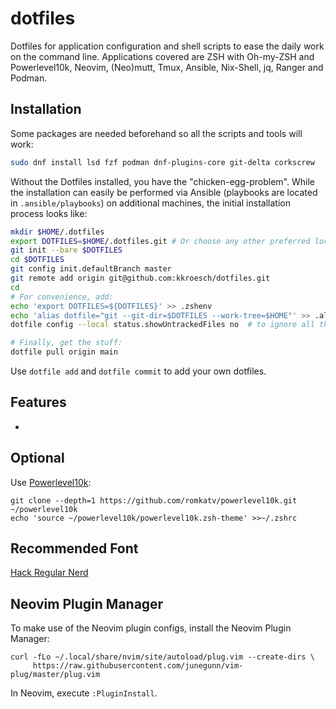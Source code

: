 # dotfiles

Dotfiles for application configuration and shell scripts to ease the daily work
on the command line. Applications covered are ZSH with Oh-my-ZSH and
Powerlevel10k, Neovim, (Neo)mutt, Tmux, Ansible, Nix-Shell, jq, Ranger and Podman.

## Installation

Some packages are needed beforehand so all the scripts and tools will work:

```bash
sudo dnf install lsd fzf podman dnf-plugins-core git-delta corkscrew
```

Without the Dotfiles installed, you have the "chicken-egg-problem". While the
installation can easily be performed via Ansible (playbooks are located in
`.ansible/playbooks`) on additional machines, the initial installation process
looks like:

```bash
mkdir $HOME/.dotfiles  
export DOTFILES=$HOME/.dotfiles.git # Or choose any other preferred location
git init --bare $DOTFILES
cd $DOTFILES
git config init.defaultBranch master
git remote add origin git@github.com:kkroesch/dotfiles.git
cd
# For convenience, add:
echo 'export DOTFILES=${DOTFILES}' >> .zshenv
echo 'alias dotfile="git --git-dir=$DOTFILES --work-tree=$HOME"' >> .alias
dotfile config --local status.showUntrackedFiles no  # to ignore all the other stuff in $HOME

# Finally, get the stuff:
dotfile pull origin main
```

Use `dotfile add` and `dotfile commit` to add your own dotfiles.

## Features

 - 

## Optional

Use [Powerlevel10k](https://github.com/romkatv/powerlevel10k):

```
git clone --depth=1 https://github.com/romkatv/powerlevel10k.git ~/powerlevel10k
echo 'source ~/powerlevel10k/powerlevel10k.zsh-theme' >>~/.zshrc
```

## Recommended Font

[Hack Regular Nerd](https://github.com/ryanoasis/nerd-fonts/blob/master/patched-fonts/Hack/Regular/complete/Hack%20Regular%20Nerd%20Font%20Complete.ttf)

## Neovim Plugin Manager 

To make use of the Neovim plugin configs, install the Neovim Plugin Manager:

```
curl -fLo ~/.local/share/nvim/site/autoload/plug.vim --create-dirs \
     https://raw.githubusercontent.com/junegunn/vim-plug/master/plug.vim 
```

In Neovim, execute `:PluginInstall`.


